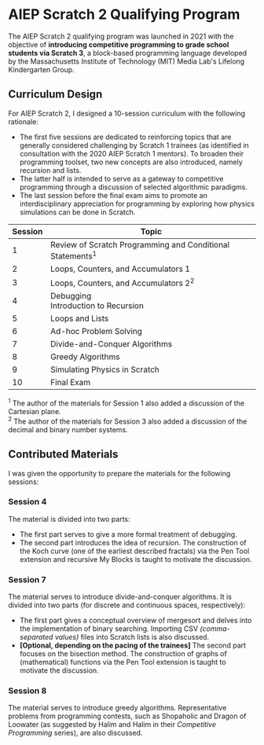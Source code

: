 # AIEP Scratch 2 Qualifying Program
The AIEP Scratch 2 qualifying program was launched in 2021 with the objective of **introducing competitive programming to grade school students via Scratch 3**, a block-based programming language developed by the Massachusetts Institute of Technology (MIT) Media Lab's Lifelong Kindergarten Group.

## Curriculum Design
For AIEP Scratch 2, I designed a 10-session curriculum with the following rationale:
- The first five sessions are dedicated to reinforcing topics that are generally considered challenging by Scratch 1 trainees (as identified in consultation with the 2020 AIEP Scratch 1 mentors). To broaden their programming toolset, two new concepts are also introduced, namely recursion and lists. 
- The latter half is intended to serve as a gateway to competitive programming through a discussion of selected algorithmic paradigms. 
- The last session before the final exam aims to promote an interdisciplinary appreciation for programming by exploring how physics simulations can be done in Scratch.

Session | Topic
-- | --
1 | Review of Scratch Programming and Conditional Statements<sup>1</sup>
2 | Loops, Counters, and Accumulators 1
3 | Loops, Counters, and Accumulators 2<sup>2</sup>
4 | Debugging<br>Introduction to Recursion
5 | Loops and Lists
6 | Ad-hoc Problem Solving
7 | Divide-and-Conquer Algorithms
8 | Greedy Algorithms
9 | Simulating Physics in Scratch
10 | Final Exam

<sup>1</sup> The author of the materials for Session 1 also added a discussion of the Cartesian plane. <br>
<sup>2</sup> The author of the materials for Session 3 also added a discussion of the decimal and binary number systems.

## Contributed Materials
I was given the opportunity to prepare the materials for the following sessions:

### Session 4
The material is divided into two parts:
- The first part serves to give a more formal treatment of debugging.
- The second part introduces the idea of recursion. The construction of the Koch curve (one of the earliest described fractals) via the Pen Tool extension and recursive My Blocks is taught to motivate the discussion.

### Session 7
The material serves to introduce divide-and-conquer algorithms. It is divided into two parts (for discrete and continuous spaces, respectively):
- The first part gives a conceptual overview of mergesort and delves into the implementation of binary searching. Importing CSV <i>(comma-separated values)</i> files into Scratch lists is also discussed.
- <b>[Optional, depending on the pacing of the trainees]</b> The second part focuses on the bisection method. The construction of graphs of (mathematical) functions via the Pen Tool extension is taught to motivate the discussion.

### Session 8
The material serves to introduce greedy algorithms. Representative problems from programming contests, such as Shopaholic and Dragon of Loowater (as suggested by Halim and Halim in their <i>Competitive Programming</i> series), are also discussed.
